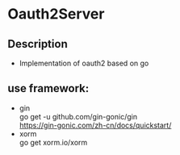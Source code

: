 # Oauth2Server
## Description
- Implementation of oauth2 based on go
## use framework:
- gin  
  go get -u github.com/gin-gonic/gin  
  https://gin-gonic.com/zh-cn/docs/quickstart/
- xorm  
  go get xorm.io/xorm